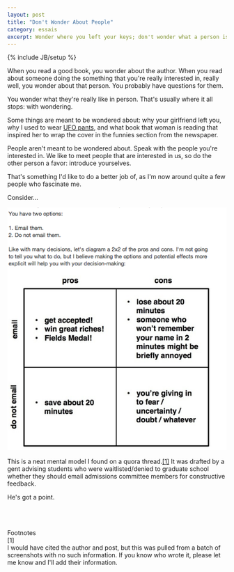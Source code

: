 ```yaml
---
layout: post
title: "Don't Wonder About People"
category: essais
excerpt: Wonder where you left your keys; don't wonder what a person is like.
---
```

{% include JB/setup %}

When you read a good book, you wonder about the author. When you read about someone doing the something that you're really interested in, really well, you wonder about that person. You probably have questions for them.  

You wonder what they're really like in person. That's usually where it all stops: with wondering. 

Some things are meant to be wondered about: why your girlfriend left you, why I used to wear [UFO pants](http://www.raveready.com/v/vspfiles/photos/UFO82925g-2.jpg), and what book that woman is reading that inspired her to wrap the cover in the funnies section from the newspaper.  

People aren't meant to be wondered about. Speak with the people you're interested in. We like to meet people that are interested in us, so do the other person a favor: introduce yourselves.  

That's something I'd like to do a better job of, as I'm now around quite a few people who fascinate me.  

Consider...

![Email Decision Matrix](/assets/images/email-decision-matrix.png)

This is a neat mental model I found on a quora thread.[\[1\]](#fn1) It was drafted by a gent advising students who were waitlisted/denied to graduate school whether they should email admissions committee members for constructive feedback.

He's got a point.  
<br />
<br />
<br />

Footnotes  
<a id="fn1">[1]</a>  
I would have cited the author and post, but this was pulled from a batch of screenshots with no such information. If you know who wrote it, please let me know and I'll add their information.  

<a href="https://plus.google.com/+VincentBarr0?rel=author"></a>